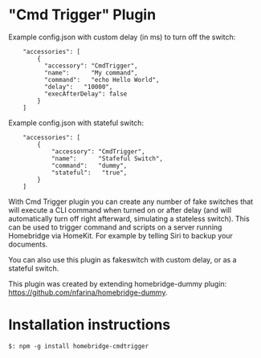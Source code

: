 
# "Cmd Trigger" Plugin

Example config.json with custom delay (in ms) to turn off the switch:

```
    "accessories": [
        {
          "accessory": "CmdTrigger",
          "name":      "My command",
          "command":   "echo Hello World",
          "delay":   "10000",
          "execAfterDelay": false
        }   
    ]

```

Example config.json with stateful switch:

```
    "accessories": [
	    {
	        "accessory": "CmdTrigger",
	        "name":      "Stafeful Switch",
	        "command":   "dummy",
	        "stateful":   "true",
	    }
    ]
```

With Cmd Trigger plugin you can create any number of fake switches that will execute a CLI command when turned on or after delay (and will automatically turn off right afterward, simulating a stateless switch). This can be used to trigger command and scripts on a server running Homebridge via HomeKit. For example by telling Siri to backup your documents.

You can also use this plugin as fakeswitch with custom delay, or as a stateful switch.

This plugin was created by extending homebridge-dummy plugin: https://github.com/nfarina/homebridge-dummy.

# Installation instructions
```
$: npm -g install homebridge-cmdtrigger
```



